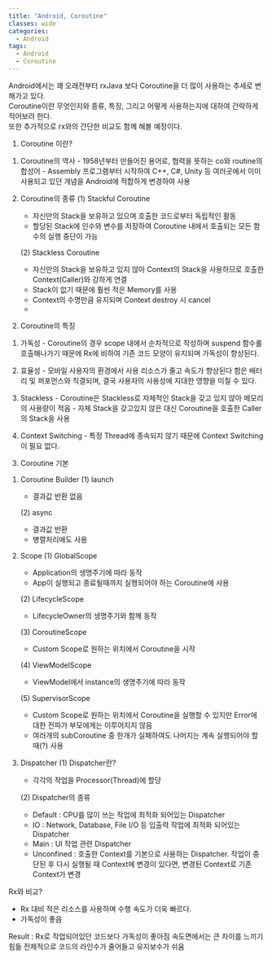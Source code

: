 ```yaml
---
title: "Android, Coroutine"
classes: wide
categories:
  - Android
tags:
  - Android
  - Coroutine
---
```


Android에서는 꽤 오래전부터 rxJava 보다 Coroutine을 더 많이 사용하는 추세로 변해가고 있다.  
Coroutine이란 무엇인지와 종류, 특징, 그리고 어떻게 사용하는지에 대하여 간략하게 적어보려 한다.  
또한 추가적으로 rx와의 간단한 비교도 함께 해볼 예정이다.  

1. Coroutine 이란?
  1) Coroutine의 역사
    - 1958년부터 만들어진 용어로, 협력을 뜻하는 co와 routine의 합성어
    - Assembly 프로그램부터 시작하여 C++, C#, Unity 등 여러곳에서 이미 사용되고 있던 개념을 Android에 적합하게 변경하여 사용

  2) Coroutine의 종류
     (1) Stackful Coroutine
     - 자신만의 Stack을 보유하고 있으며 호출한 코드로부터 독립적인 활동
     - 할당된 Stack에 인수와 변수를 저장하여 Coroutine 내에서 호출되는 모든 함수의 실행 중단이 가능

     (2) Stackless Coroutine
     - 자신만의 Stack을 보유하고 있지 않아 Context의 Stack을 사용하므로 호출한 Context(Caller)와 강하게 연결
     - Stack이 없기 때문에 훨씬 적은 Memory를 사용
     - Context의 수명만큼 유지되며 Context destroy 시 cancel
     -

2. Coroutine의 특징
  1) 가독성
    - Coroutine의 경우 scope 내에서 순차적으로 작성하며 suspend 함수롤 호출해나가기 때문에 Rx에 비하여 기존 코드 모양이 유지되며 가독성이 향상된다.

  2) 효율성
    - 모바일 사용자의 환경에서 사용 리소스가 줄고 속도가 향상된다 함은 배터리 및 퍼포먼스와 직결되며, 결국 사용자의 사용성에 지대한 영향을 미칠 수 있다.

  3) Stackless
    - Coroutine은 Stackless로 자체적인 Stack을 갖고 있지 않아 메모리의 사용량이 적음
    - 자체 Stack을 갖고있지 않은 대신 Coroutine을 호출한 Caller의 Stack을 사용

  4) Context Switching
    - 특정 Thread에 종속되지 않기 때문에 Context Switching이 필요 없다.

3. Coroutine 기본
  1) Coroutine Builder
     (1) launch
     - 결과값 반환 없음

     (2) async
     - 결과값 반환
     - 병렬처리에도 사용

  2) Scope
     (1) GlobalScope
     - Application의 생명주기에 따라 동작
     - App이 실행되고 종료될때까지 실행되어야 하는 Coroutine에 사용

     (2) LifecycleScope
     - LifecycleOwner의 생명주기와 함께 동작

     (3) CoroutineScope
     - Custom Scope로 원하는 위치에서 Coroutine을 시작

     (4) ViewModelScope
     - ViewModel에서 instance의 생명주기에 따라 동작

     (5) SupervisorScope
     - Custom Scope로 원하는 위치에서 Coroutine을 실행할 수 있지만 Error에 대한 전파가 부모에게는 이루어지지 않음
     - 여러개의 subCoroutine 중 한개가 실패하여도 나머지는 계속 실행되어야 할 때(?) 사용

  3) Dispatcher
     (1) Dispatcher란?
        - 각각의 작업을 Processor(Thread)에 할당

     (2) Dispatcher의 종류
        - Default
          : CPU를 많이 쓰는 작업에 최적화 되어있는 Dispatcher
        -  IO
          : Network, Database, File I/O 등 입출력 작업에 최적화 되어있는 Dispatcher
        - Main
          : UI 작업 관련 Dispatcher
        - Unconfined
          : 호출한 Context를 기본으로 사용하는 Dispatcher.
            작업이 중단된 후 다시 실행될 때 Context에 변경이 있다면, 변경된 Context로 기존 Context가 변경



Rx와 비교?
- Rx 대비 적은 리소스를 사용하며 수행 속도가 더욱 빠르다.
- 가독성이 좋음

Result
: Rx로 작업되어있던 코드보다 가독성이 좋아짐
속도면에서는 큰 차이를 느끼기 힘듦
전체적으로 코드의 라인수가 줄어들고 유지보수가 쉬움